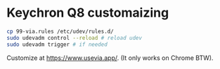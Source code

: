 # Keychron Q8 customaizing

```bash
cp 99-via.rules /etc/udev/rules.d/
sudo udevadm control --reload # reload udev
sudo udevadm trigger # if needed
```

Customize at https://www.usevia.app/. (It only works on Chrome BTW).
